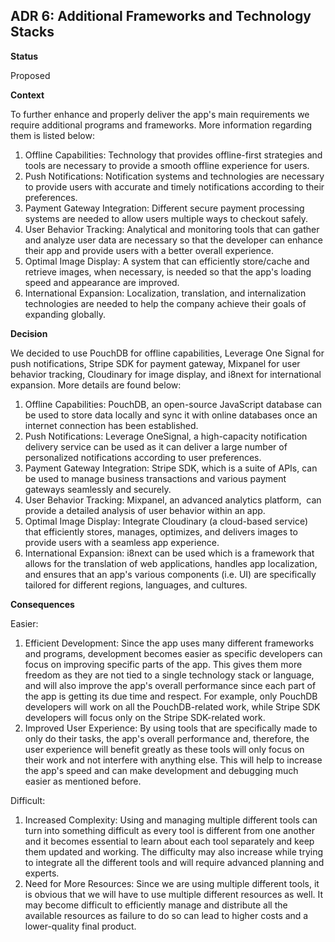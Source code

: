 ## **ADR 6: Additional Frameworks and Technology Stacks**

**Status**

Proposed

**Context**

To further enhance and properly deliver the app's main requirements we require additional programs and frameworks. More information regarding them is listed below:

1. Offline Capabilities: Technology that provides offline-first strategies and tools are necessary to provide a smooth offline experience for users.  
2. Push Notifications: Notification systems and technologies are necessary to provide users with accurate and timely notifications according to their preferences. 
3. Payment Gateway Integration: Different secure payment processing systems are needed to allow users multiple ways to checkout safely. 
4. User Behavior Tracking: Analytical and monitoring tools that can gather and analyze user data are necessary so that the developer can enhance their app and provide users with a better overall experience.
5. Optimal Image Display: A system that can efficiently store/cache and retrieve images, when necessary, is needed so that the app's loading speed and appearance are improved.
6. International Expansion: Localization, translation, and internalization technologies are needed to help the company achieve their goals of expanding globally.  

**Decision**

We decided to use PouchDB for offline capabilities, Leverage One Signal for push notifications, Stripe SDK for payment gateway, Mixpanel for user behavior tracking, Cloudinary for image display, and i8next for international expansion. More details are found below: 

1. Offline Capabilities: PouchDB, an open-source JavaScript database can be used to store data locally and sync it with online databases once an internet connection has been established. 
2. Push Notifications: Leverage OneSignal, a high-capacity notification delivery service can be used as it can deliver a large number of personalized notifications according to user preferences.
3. Payment Gateway Integration: Stripe SDK, which is a suite of APIs, can be used to manage business transactions and various payment gateways seamlessly and securely.  
4. User Behavior Tracking: Mixpanel, an advanced analytics platform,  can provide a detailed analysis of user behavior within an app.  
5. Optimal Image Display: Integrate Cloudinary (a cloud-based service) that efficiently stores, manages, optimizes, and delivers images to provide users with a seamless app experience. 
6. International Expansion: i8next can be used which is a framework that allows for the translation of web applications, handles app localization, and ensures that an app's various components (i.e. UI) are specifically tailored for different regions, languages, and cultures. 

**Consequences**

 Easier: 
1. Efficient Development: Since the app uses many different frameworks and programs, development becomes easier as specific developers can focus on improving specific parts of the app. This gives them more freedom as they are not tied to a single technology stack or language, and will also improve the app's overall performance since each part of the app is getting its due time and respect. For example, only PouchDB developers will work on all the PouchDB-related work, while Stripe SDK developers will focus only on the Stripe SDK-related work.
2. Improved User Experience: By using tools that are specifically made to only do their tasks, the app's overall performance and, therefore, the user experience will benefit greatly as these tools will only focus on their work and not interfere with anything else. This will help to increase the app's speed and can make development and debugging much easier as mentioned before. 
 
 Difficult: 
1. Increased Complexity: Using and managing multiple different tools can turn into something difficult as every tool is different from one another and it becomes essential to learn about each tool separately and keep them updated and working. The difficulty may also increase while trying to integrate all the different tools and will require advanced planning and experts.
2. Need for More Resources: Since we are using multiple different tools, it is obvious that we will have to use multiple different resources as well. It may become difficult to efficiently manage and distribute all the available resources as failure to do so can lead to higher costs and a lower-quality final product.  
